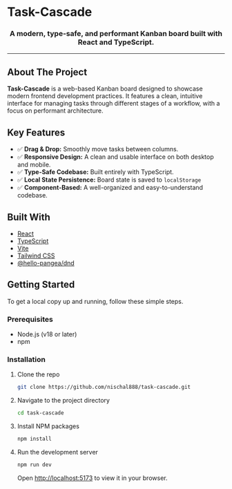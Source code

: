 # Task-Cascade

<h3 align="center">A modern, type-safe, and performant Kanban board built with React and TypeScript.</h3>

---

## About The Project

**Task-Cascade** is a web-based Kanban board designed to showcase modern frontend development practices. It features a clean, intuitive interface for managing tasks through different stages of a workflow, with a focus on performant architecture.

## Key Features

- ✅ **Drag & Drop:** Smoothly move tasks between columns.
- ✅ **Responsive Design:** A clean and usable interface on both desktop and mobile.
- ✅ **Type-Safe Codebase:** Built entirely with TypeScript.
- ✅ **Local State Persistence:** Board state is saved to `localStorage`
- ✅ **Component-Based:** A well-organized and easy-to-understand codebase.

## Built With

- [React](https://reactjs.org/)
- [TypeScript](https://www.typescriptlang.org/)
- [Vite](https://vitejs.dev/)
- [Tailwind CSS](https://tailwindcss.com/)
- [@hello-pangea/dnd](https://github.com/hello-pangea/dnd)

## Getting Started

To get a local copy up and running, follow these simple steps.

### Prerequisites

- Node.js (v18 or later)
- npm

### Installation

1.  Clone the repo
    ```sh
    git clone https://github.com/nischal888/task-cascade.git
    ```
2.  Navigate to the project directory
    ```sh
    cd task-cascade
    ```
3.  Install NPM packages
    ```sh
    npm install
    ```
4.  Run the development server
    ```sh
    npm run dev
    ```
    Open [http://localhost:5173](http://localhost:5173) to view it in your browser.
